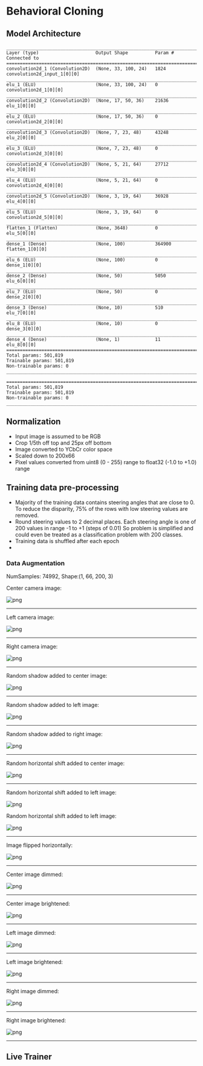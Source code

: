 # Behavioral Cloning


## Model Architecture

    ____________________________________________________________________________________________________
    Layer (type)                     Output Shape          Param #     Connected to                     
    ====================================================================================================
    convolution2d_1 (Convolution2D)  (None, 33, 100, 24)   1824        convolution2d_input_1[0][0]      
    ____________________________________________________________________________________________________
    elu_1 (ELU)                      (None, 33, 100, 24)   0           convolution2d_1[0][0]            
    ____________________________________________________________________________________________________
    convolution2d_2 (Convolution2D)  (None, 17, 50, 36)    21636       elu_1[0][0]                      
    ____________________________________________________________________________________________________
    elu_2 (ELU)                      (None, 17, 50, 36)    0           convolution2d_2[0][0]            
    ____________________________________________________________________________________________________
    convolution2d_3 (Convolution2D)  (None, 7, 23, 48)     43248       elu_2[0][0]                      
    ____________________________________________________________________________________________________
    elu_3 (ELU)                      (None, 7, 23, 48)     0           convolution2d_3[0][0]            
    ____________________________________________________________________________________________________
    convolution2d_4 (Convolution2D)  (None, 5, 21, 64)     27712       elu_3[0][0]                      
    ____________________________________________________________________________________________________
    elu_4 (ELU)                      (None, 5, 21, 64)     0           convolution2d_4[0][0]            
    ____________________________________________________________________________________________________
    convolution2d_5 (Convolution2D)  (None, 3, 19, 64)     36928       elu_4[0][0]                      
    ____________________________________________________________________________________________________
    elu_5 (ELU)                      (None, 3, 19, 64)     0           convolution2d_5[0][0]            
    ____________________________________________________________________________________________________
    flatten_1 (Flatten)              (None, 3648)          0           elu_5[0][0]                      
    ____________________________________________________________________________________________________
    dense_1 (Dense)                  (None, 100)           364900      flatten_1[0][0]                  
    ____________________________________________________________________________________________________
    elu_6 (ELU)                      (None, 100)           0           dense_1[0][0]                    
    ____________________________________________________________________________________________________
    dense_2 (Dense)                  (None, 50)            5050        elu_6[0][0]                      
    ____________________________________________________________________________________________________
    elu_7 (ELU)                      (None, 50)            0           dense_2[0][0]                    
    ____________________________________________________________________________________________________
    dense_3 (Dense)                  (None, 10)            510         elu_7[0][0]                      
    ____________________________________________________________________________________________________
    elu_8 (ELU)                      (None, 10)            0           dense_3[0][0]                    
    ____________________________________________________________________________________________________
    dense_4 (Dense)                  (None, 1)             11          elu_8[0][0]                      
    ====================================================================================================
    Total params: 501,819
    Trainable params: 501,819
    Non-trainable params: 0
    ____________________________________________________________________________________________________

    ====================================================================================================
    Total params: 501,819
    Trainable params: 501,819
    Non-trainable params: 0
    ____________________________________________________________________________________________________



## Normalization
* Input image is assumed to be RGB
* Crop 1/5th off top and 25px off bottom
* Image converted to YCbCr color space
* Scaled down to 200x66
* Pixel values converted from uint8 (0 - 255) range to float32 (-1.0 to +1.0) range


## Training data pre-processing
* Majority of the training data contains steering angles that are close to 0. To reduce the disparity, 75% of the rows with low steering values are removed.
* Round steering values to 2 decimal places. Each steering angle is one of 200 values in range -1 to +1 (steps of 0.01)
So problem is simplified and could even be treated as a classification problem with 200 classes.
* Training data is shuffled after each epoch
* 


### Data Augmentation

 NumSamples: 74992, Shape:(1, 66, 200, 3)

Center camera image:

![png](readme/output_1_2.png)

<hr>

Left camera image:

![png](readme/output_1_3.png)

<hr>

Right camera image:

![png](readme/output_1_4.png)

<hr>

Random shadow added to center image:

![png](readme/output_1_5.png)

<hr>

Random shadow added to left image:

![png](readme/output_1_6.png)

<hr>

Random shadow added to right image:

![png](readme/output_1_7.png)

<hr>
Random horizontal shift added to center image:

![png](readme/output_1_8.png)

<hr>

Random horizontal shift added to left image:

![png](readme/output_1_9.png)

Random horizontal shift added to left image:

![png](readme/output_1_10.png)

<hr>

Image flipped horizontally:

![png](readme/output_1_11.png)

<hr>

Center image dimmed:

![png](readme/output_1_12.png)

<hr>

Center image brightened:

![png](readme/output_1_13.png)

<hr>

Left image dimmed:

![png](readme/output_1_14.png)

<hr>

Left image brightened:

![png](readme/output_1_15.png)

<hr>

Right image dimmed:

![png](readme/output_1_16.png)

<hr>

Right image brightened:

![png](readme/output_1_17.png)

<hr>

## Live Trainer








